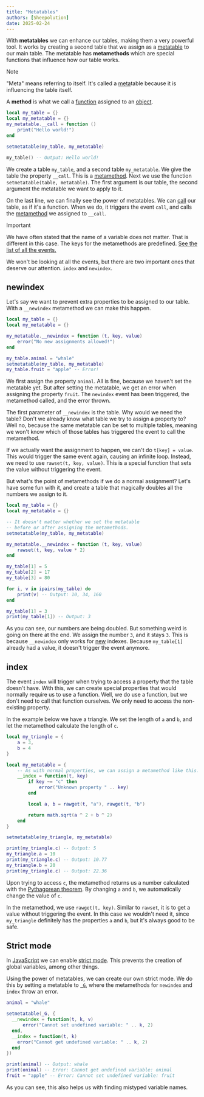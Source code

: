 ```yaml
---
title: "Metatables"
authors: [Sheepolution]
date: 2025-02-24
---
```


With **metatables** we can enhance our tables, making them a very powerful tool. It works by creating a second table that we assign as a <ins>metatable</ins> to our main table. The metatable has **metamethods** which are special functions that influence how our table works.

> [!NOTE]
> "Meta" means referring to itself. It's called a <ins>meta</ins>table because it is influencing the table itself.
>
> A **method** is what we call a <ins>function</ins> assigned to an <ins>object</ins>.

```lua
local my_table = {}
local my_metatable = {}
my_metatable.__call = function ()
    print("Hello world!")
end

setmetatable(my_table, my_metatable)

my_table() -- Output: Hello world!
```

We create a table `my_table`, and a second table `my_metatable`. We give the table the property `__call`. This is a <ins>metamethod</ins>. Next we use the function `setmetatable(table, metatable)`. The first argument is our table, the second argument the metatable we want to apply to it.

On the last line, we can finally see the power of metatables. We can <ins>call</ins> our table, as if it's a function. When we do, it triggers the event `call`, and calls the <ins>metamethod</ins> we assigned to `__call`.

> [!IMPORTANT]
> We have often stated that the name of a variable does not matter. That is different in this case. The keys for the metamethods are predefined. [See the list of all the events.](https://www.lua.org/manual/5.1/manual.html#2.8)

We won't be looking at all the events, but there are two important ones that deserve our attention. `index` and `newindex`.

## newindex

Let's say we want to prevent extra properties to be assigned to our table. With a `__newindex` metamethod we can make this happen.

```lua
local my_table = {}
local my_metatable = {}

my_metatable.__newindex = function (t, key, value)
    error("No new assignments allowed!")
end

my_table.animal = "whale"
setmetatable(my_table, my_metatable)
my_table.fruit = "apple" -- Error!
```

We first assign the property `animal`. All is fine, because we haven't set the metatable yet. But after setting the metatable, we get an error when assigning the property `fruit`. The `newindex` event has been triggered, the metamethod called, and the error thrown.

The first parameter of `__newindex` is the table. Why would we need the table? Don't we already know what table we try to assign a property to? Well no, because the same metatable can be set to multiple tables, meaning we won't know which of those tables has triggered the event to call the metamethod.

If we actually want the assignment to happen, we can't do `t[key] = value`. This would trigger the same event again, causing an infinite loop. Instead, we need to use `rawset(t, key, value)`. This is a special function that sets the value without triggering the event.

But what's the point of metamethods if we do a normal assignment? Let's have some fun with it, and create a table that magically doubles all the numbers we assign to it.

```lua
local my_table = {}
local my_metatable = {}

-- It doesn't matter whether we set the metatable
-- before or after assigning the metamethods.
setmetatable(my_table, my_metatable)

my_metatable.__newindex = function (t, key, value)
    rawset(t, key, value * 2)
end

my_table[1] = 5
my_table[2] = 17
my_table[3] = 80

for i, v in ipairs(my_table) do
    print(v) -- Output: 10, 34, 160
end

my_table[1] = 3
print(my_table[1]) -- Output: 3
```

As you can see, our numbers are being doubled. But something weird is going on there at the end. We assign the number `3`, and it stays `3`. This is because `__newindex` only works for <ins>new</ins> indexes. Because `my_table[1]` already had a value, it doesn't trigger the event anymore.

## index

The event `index` will trigger when trying to access a property that the table doesn't have. With this, we can create special properties that would normally require us to use a function. Well, we do use a function, but we don't need to call that function ourselves. We only need to access the non-existing property.

In the example below we have a triangle. We set the length of `a` and `b`, and let the metamethod calculate the length of `c`.

```lua
local my_triangle = {
    a = 3,
    b = 4
}

local my_metatable = {
    -- As with normal properties, we can assign a metamethod like this.
    __index = function(t, key)
        if key ~= "c" then
            error("Unknown property " .. key)
        end

        local a, b = rawget(t, "a"), rawget(t, "b")

        return math.sqrt(a ^ 2 + b ^ 2)
    end
}

setmetatable(my_triangle, my_metatable)

print(my_triangle.c) -- Output: 5
my_triangle.a = 10
print(my_triangle.c) -- Output: 10.77
my_triangle.b = 20
print(my_triangle.c) -- Output: 22.36
```

Upon trying to access `c`, the metamethod returns us a number calculated with the [Pythagorean theorem](https://en.wikipedia.org/wiki/Pythagorean_theorem). By changing `a` and `b`, we automatically change the value of `c`.

In the metamethod, we use `rawget(t, key)`. Similar to `rawset`, it is to get a value without triggering the event. In this case we wouldn't need it, since `my_triangle` definitely has the properties `a` and `b`, but it's always good to be safe.

## Strict mode

In [JavaScript](https://developer.mozilla.org/en-US/docs/Web/JavaScript) we can enable [strict mode](https://developer.mozilla.org/en-US/docs/Web/JavaScript/Reference/Strict_mode). This prevents the creation of global variables, among other things.

Using the power of metatables, we can create our own strict mode. We do this by setting a metatable to [`_G`](scope#_g), where the metamethods for `newindex` and `index` throw an error.

```lua
animal = "whale"

setmetatable(_G, {
  __newindex = function(t, k, v)
      error("Cannot set undefined variable: " .. k, 2)
  end,
  __index = function(t, k)
    error("Cannot get undefined variable: " .. k, 2)
  end
})

print(animal) -- Output: whale
print(onimal) -- Error: Cannot get undefined variable: onimal
fruit = "apple" -- Error: Cannot set undefined variable: fruit
```

As you can see, this also helps us with finding mistyped variable names.